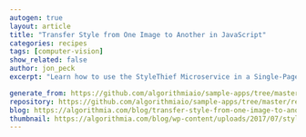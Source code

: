 ```yaml
---
autogen: true
layout: article
title: "Transfer Style from One Image to Another in JavaScript"
categories: recipes
tags: [computer-vision]
show_related: false
author: jon_peck
excerpt: "Learn how to use the StyleThief Microservice in a Single-Page Website"

generate_from: https://github.com/algorithmiaio/sample-apps/tree/master/recipes/style-thief/README.md
repository: https://github.com/algorithmiaio/sample-apps/tree/master/recipes/style-thief
blog: https://algorithmia.com/blog/transfer-style-from-one-image-to-another-javascript/
thumbnail: https://algorithmia.com/blog/wp-content/uploads/2017/07/style_thief_website.png
---
```

